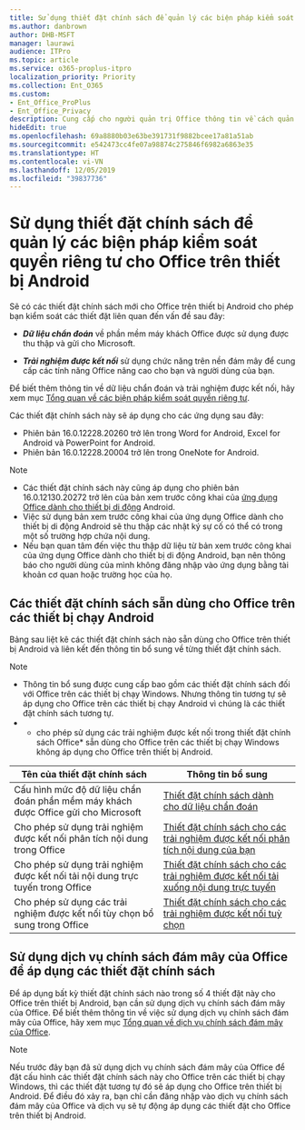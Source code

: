 ```yaml
---
title: Sử dụng thiết đặt chính sách để quản lý các biện pháp kiểm soát quyền riêng tư cho Office trên thiết bị Android
ms.author: danbrown
author: DHB-MSFT
manager: laurawi
audience: ITPro
ms.topic: article
ms.service: o365-proplus-itpro
localization_priority: Priority
ms.collection: Ent_O365
ms.custom:
- Ent_Office_ProPlus
- Ent_Office_Privacy
description: Cung cấp cho người quản trị Office thông tin về cách quản lý kiểm soát quyền riêng tư cho Office trên thiết bị Android.
hideEdit: true
ms.openlocfilehash: 69a8880b03e63be391731f9882bcee17a81a51ab
ms.sourcegitcommit: e542473cc4fe07a98874c275846f6982a6863e35
ms.translationtype: HT
ms.contentlocale: vi-VN
ms.lasthandoff: 12/05/2019
ms.locfileid: "39837736"
---
```

# <a name="use-policy-settings-to-manage-privacy-controls-for-office-on-android-devices"></a>Sử dụng thiết đặt chính sách để quản lý các biện pháp kiểm soát quyền riêng tư cho Office trên thiết bị Android

Sẽ có các thiết đặt chính sách mới cho Office trên thiết bị Android cho phép bạn kiểm soát các thiết đặt liên quan đến vấn đề sau đây:

- ***Dữ liệu chẩn đoán*** về phần mềm máy khách Office được sử dụng được thu thập và gửi cho Microsoft.

- ***Trải nghiệm được kết nối*** sử dụng chức năng trên nền đám mây để cung cấp các tính năng Office nâng cao cho bạn và người dùng của bạn.

Để biết thêm thông tin về dữ liệu chẩn đoán và trải nghiệm được kết nối, hãy xem mục [Tổng quan về các biện pháp kiểm soát quyền riêng tư](overview-privacy-controls.md).

Các thiết đặt chính sách này sẽ áp dụng cho các ứng dụng sau đây:
- Phiên bản 16.0.12228.20260 trở lên trong Word for Android, Excel for Android và PowerPoint for Android.
- Phiên bản 16.0.12228.20004 trở lên trong OneNote for Android.

> [!NOTE]
>- Các thiết đặt chính sách này cũng áp dụng cho phiên bản 16.0.12130.20272 trở lên của bản xem trước công khai của [ứng dụng Office dành cho thiết bị di động](https://techcommunity.microsoft.com/t5/Office-Apps-Blog/Introducing-Office-Your-new-go-to-mobile-app-for-getting-work/ba-p/977172) Android.
>- Việc sử dụng bản xem trước công khai của ứng dụng Office dành cho thiết bị di động Android sẽ thu thập các nhật ký sự cố có thể có trong một số trường hợp chứa nội dung.
>- Nếu bạn quan tâm đến việc thu thập dữ liệu từ bản xem trước công khai của ứng dụng Office dành cho thiết bị di động Android, bạn nên thông báo cho người dùng của mình không đăng nhập vào ứng dụng bằng tài khoản cơ quan hoặc trường học của họ.

## <a name="policy-settings-available-for-office-on-android-devices"></a>Các thiết đặt chính sách sẵn dùng cho Office trên các thiết bị chạy Android

Bảng sau liệt kê các thiết đặt chính sách nào sẵn dùng cho Office trên thiết bị Android và liên kết đến thông tin bổ sung về từng thiết đặt chính sách.

> [!NOTE]
>- Thông tin bổ sung được cung cấp bao gồm các thiết đặt chính sách đối với Office trên các thiết bị chạy Windows. Nhưng thông tin tương tự sẽ áp dụng cho Office trên các thiết bị chạy Android vì chúng là các thiết đặt chính sách tương tự.
>- * cho phép sử dụng các trải nghiệm được kết nối trong thiết đặt chính sách Office* sẵn dùng cho Office trên các thiết bị chạy Windows không áp dụng cho Office trên thiết bị Android. 


|Tên của thiết đặt chính sách  |Thông tin bổ sung |
|---------|---------|
|Cấu hình mức độ dữ liệu chẩn đoán phần mềm máy khách được Office gửi cho Microsoft|[Thiết đặt chính sách dành cho dữ liệu chẩn đoán](manage-privacy-controls.md#policy-setting-for-diagnostic-data)         |
|Cho phép sử dụng trải nghiệm được kết nối phân tích nội dung trong Office| [Thiết đặt chính sách cho các trải nghiệm được kết nối phân tích nội dung của bạn](manage-privacy-controls.md#policy-setting-for-connected-experiences-that-analyze-your-content)        |
|Cho phép sử dụng trải nghiệm được kết nối tải nội dung trực tuyến trong Office |[Thiết đặt chính sách cho các trải nghiệm được kết nối tải xuống nội dung trực tuyến](manage-privacy-controls.md#policy-setting-for-connected-experiences-that-download-online-content)         |
|Cho phép sử dụng các trải nghiệm được kết nối tùy chọn bổ sung trong Office |[Thiết đặt chính sách cho các trải nghiệm được kết nối tuỳ chọn](manage-privacy-controls.md#policy-setting-for-optional-connected-experiences)|



## <a name="use-office-cloud-policy-service-to-apply-policy-settings"></a>Sử dụng dịch vụ chính sách đám mây của Office để áp dụng các thiết đặt chính sách

Để áp dụng bất kỳ thiết đặt chính sách nào trong số 4 thiết đặt này cho Office trên thiết bị Android, bạn cần sử dụng dịch vụ chính sách đám mây của Office. Để biết thêm thông tin về việc sử dụng dịch vụ chính sách đám mây của Office, hãy xem mục [Tổng quan về dịch vụ chính sách đám mây của Office](../overview-office-cloud-policy-service.md).

> [!NOTE]
> Nếu trước đây bạn đã sử dụng dịch vụ chính sách đám mây của Office để đặt cấu hình các thiết đặt chính sách này cho Office trên các thiết bị chạy Windows, thì các thiết đặt tương tự đó sẽ áp dụng cho Office trên thiết bị Android. Để điều đó xảy ra, bạn chỉ cần đăng nhập vào dịch vụ chính sách đám mây của Office và dịch vụ sẽ tự động áp dụng các thiết đặt cho Office trên thiết bị Android.
